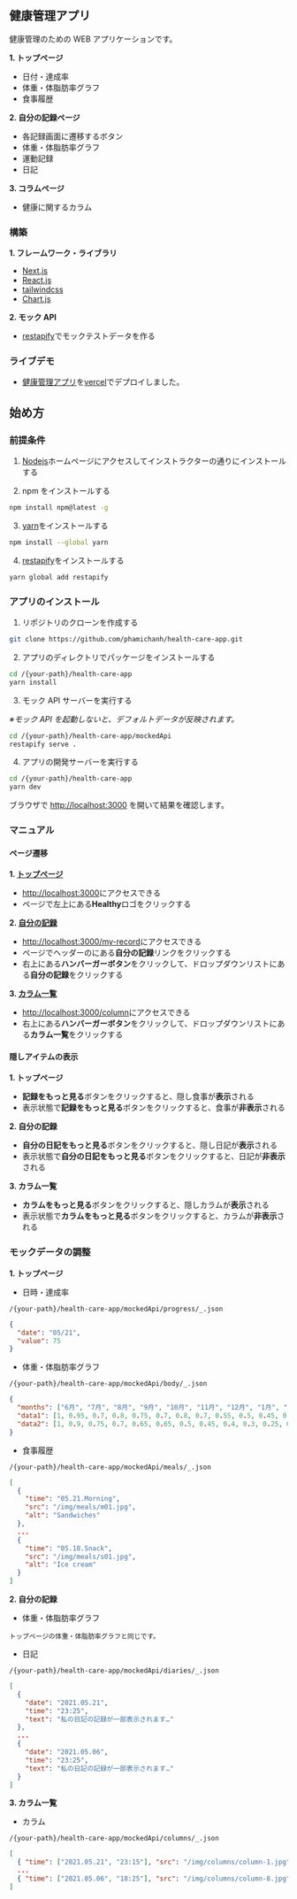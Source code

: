 ## 健康管理アプリ

健康管理のための WEB アプリケーションです。

**1. トップページ**

- 日付・達成率
- 体重・体脂肪率グラフ
- 食事履歴

**2. 自分の記録ページ**

- 各記録画面に遷移するボタン
- 体重・体脂肪率グラフ
- 運動記録
- 日記

**3. コラムページ**

- 健康に関するカラム

### 構築

**1. フレームワーク・ライブラリ**

- [Next.js](https://nextjs.org/)
- [React.js](https://react.dev/)
- [tailwindcss](https://tailwindcss.com/)
- [Chart.js](https://www.chartjs.org/)

**2. モック API**

- [restapify](https://restapify.vercel.app/)でモックテストデータを作る

### ライブデモ

- [健康管理アプリ](https://health-care-app-sable.vercel.app/)を[vercel](https://vercel.com/)でデプロイしました。

## 始め方

### 前提条件

1. [Nodejs](https://nodejs.org/en)ホームページにアクセスしてインストラクターの通りにインストールする

2. npm をインストールする

```sh
npm install npm@latest -g
```

3. [yarn](https://yarnpkg.com/)をインストールする

```sh
npm install --global yarn
```

4. [restapify](https://restapify.vercel.app/)をインストールする

```sh
yarn global add restapify
```

### アプリのインストール

1. リポジトリのクローンを作成する

```sh
git clone https://github.com/phamichanh/health-care-app.git
```

2. アプリのディレクトリでパッケージをインストールする

```sh
cd /{your-path}/health-care-app
yarn install
```

3. モック API サーバーを実行する

_※モック API を起動しないと、デフォルトデータが反映されます。_

```sh
cd /{your-path}/health-care-app/mockedApi
restapify serve .
```

4. アプリの開発サーバーを実行する

```sh
cd /{your-path}/health-care-app
yarn dev
```

ブラウザで [http://localhost:3000](http://localhost:3000) を開いて結果を確認します。

### マニュアル

#### ページ遷移

**1. [トップページ](http://localhost:3000)**

- [http://localhost:3000](http://localhost:3000)にアクセスできる
- ページで左上にある**Healthy**ロゴをクリックする

**2. [自分の記録](http://localhost:3000/my-record)**

- [http://localhost:3000/my-record](http://localhost:3000/my-record)にアクセスできる
- ページでヘッダーのにある**自分の記録**リンクをクリックする
- 右上にある**ハンバーガーボタン**をクリックして、ドロップダウンリストにある**自分の記録**をクリックする

**3. [カラム一覧](http://localhost:3000/column)**

- [http://localhost:3000/column](http://localhost:3000/column)にアクセスできる
- 右上にある**ハンバーガーボタン**をクリックして、ドロップダウンリストにある**カラム一覧**をクリックする

#### 隠しアイテムの表示

**1. トップページ**

- **記録をもっと見る**ボタンをクリックすると、隠し食事が**表示**される
- 表示状態で**記録をもっと見る**ボタンをクリックすると、食事が**非表示**される

**2. 自分の記録**

- **自分の日記をもっと見る**ボタンをクリックすると、隠し日記が**表示**される
- 表示状態で**自分の日記をもっと見る**ボタンをクリックすると、日記が**非表示**される

**3. カラム一覧**

- **カラムをもっと見る**ボタンをクリックすると、隠しカラムが**表示**される
- 表示状態で**カラムをもっと見る**ボタンをクリックすると、カラムが**非表示**される

### モックデータの調整

**1. トップページ**

- 日時・達成率

```
/{your-path}/health-care-app/mockedApi/progress/_.json
```

```JSON
{
  "date": "05/21",
  "value": 75
}
```

- 体重・体脂肪率グラフ

```
/{your-path}/health-care-app/mockedApi/body/_.json
```

```JSON
{
  "months": ["6月", "7月", "8月", "9月", "10月", "11月", "12月", "1月", "2月", "3月", "4月","5月"],
  "data1": [1, 0.95, 0.7, 0.8, 0.75, 0.7, 0.8, 0.7, 0.55, 0.5, 0.45, 0.5],
  "data2": [1, 0.9, 0.75, 0.7, 0.65, 0.65, 0.5, 0.45, 0.4, 0.3, 0.25, 0.15]
}
```

- 食事履歴

```
/{your-path}/health-care-app/mockedApi/meals/_.json
```

```JSON
[
  {
    "time": "05.21.Morning",
    "src": "/img/meals/m01.jpg",
    "alt": "Sandwiches"
  },
  ...
  {
    "time": "05.18.Snack",
    "src": "/img/meals/s01.jpg",
    "alt": "Ice cream"
  }
]
```

**2. 自分の記録**

- 体重・体脂肪率グラフ

```
トップページの体重・体脂肪率グラフと同じです。
```

- 日記

```
/{your-path}/health-care-app/mockedApi/diaries/_.json
```

```JSON
[
  {
    "date": "2021.05.21",
    "time": "23:25",
    "text": "私の日記の記録が一部表示されます…"
  },
  ...
  {
    "date": "2021.05.06",
    "time": "23:25",
    "text": "私の日記の記録が一部表示されます…"
  }
]
```

**3. カラム一覧**

- カラム

```
/{your-path}/health-care-app/mockedApi/columns/_.json
```

```JSON
[
  { "time": ["2021.05.21", "23:15"], "src": "/img/columns/column-1.jpg", "alt": "grilled fish" },
  ...
  { "time": ["2021.05.06", "18:25"], "src": "/img/columns/column-8.jpg", "alt": "beautiful woman" }
]
```
